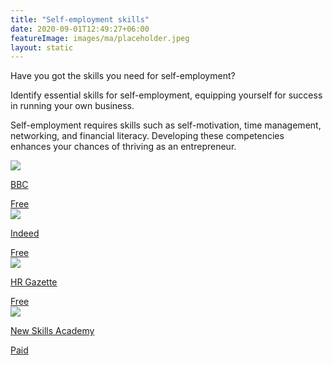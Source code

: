 ```yaml
---
title: "Self-employment skills"
date: 2020-09-01T12:49:27+06:00
featureImage: images/ma/placeholder.jpeg
layout: static
---
```


Have you got the skills you need for self-employment?

Identify essential skills for self-employment, equipping yourself for success in running your own business.

Self-employment requires skills such as self-motivation, time management, networking, and financial literacy. Developing these competencies enhances your chances of thriving as an entrepreneur.

<a class="ma-link" href="https://www.bbc.co.uk/teach/skillswise/self-employment/zj9hjhv"><div class="ma-card ma-card-Learning"><div class="ma-icon"><img src ="/images/Icon-check - learning - opacity.svg"/></div><div class="ma-name"><p>BBC</p></div><div class="ma-paid-text"><span>Free</span></div></div></a><a class="ma-link" href="https://uk.indeed.com/career-advice/cvs-cover-letters/self-employed-resume-skills"><div class="ma-card ma-card-Learning"><div class="ma-icon"><img src ="/images/Icon-check - learning - opacity.svg"/></div><div class="ma-name"><p>Indeed</p></div><div class="ma-paid-text"><span>Free</span></div></div></a><a class="ma-link" href="https://hr-gazette.com/basics-skills-needed-for-successful-self-employment/"><div class="ma-card ma-card-Learning"><div class="ma-icon"><img src ="/images/Icon-check - learning - opacity.svg"/></div><div class="ma-name"><p>HR Gazette</p></div><div class="ma-paid-text"><span>Free</span></div></div></a><a class="ma-link" href="https://www.awin1.com/cread.php?awinmid=31125&awinaffid=1198638&ued=https%3A%2F%2Fnewskillsacademy.co.uk%2F"><div class="ma-card ma-card-Learning"><div class="ma-icon"><img src ="/images/Icon-pound - learning - opacity.svg"/></div><div class="ma-name"><p>New Skills Academy</p></div><div class="ma-paid-text"><span>Paid</span></div></div></a>  

<br/><br/>






